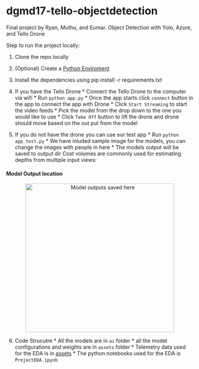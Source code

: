 # dgmd17-tello-objectdetection
Final project by Ryan, Muthu, and Eumar. Object Detection with Yolo, Azure, and Tello Drone

Step to run the project locally:
 1. Clone the repo locally

 2. (Optional) Create a [Python Enviroment](https://www.tutorialspoint.com/how-to-create-a-virtual-environment-in-python)

 3. Install the dependencies using pip install -r requirements.txt
 
 4. If you have the Tello Drone
        * Connect the Tello Drone to the computer via wifi
        * Run `python app.py`
        * Once the app starts click `connect` button in the app to connect the app with Drone
        * Click `Start Streaming` to start the video feeds
        * Pick the model from the drop down to the one you would like to use
        * Click `Take Off` button to lift the drone and drone should move based on the out put from the model

5. If you do not have the drone you can use our test app
        * Run `python app_test.py`
        * We have inluded sample image for the models, you can change the images with people in here
        * The models output will be saved to output dir
        Cost volumes are commonly used for estimating depths from multiple input views:

#### Model Output location
<p align="center">
  <img src="output/test_output.png" alt="Model outputs saved here" width="400" />
</p>

6. Code Strucutre
        * All the models are in `ai` folder
        * all the model configurations and weights are in `assets` folder
        * Telemetry data used for the EDA is in [assets]('./assets/telemetry_v2.csv')
        * The python notebooks used for the EDA is `ProjectEDA.ipynb`